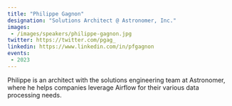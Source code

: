 ```yaml
---
title: "Philippe Gagnon"
designation: "Solutions Architect @ Astronomer, Inc."
images:
 - /images/speakers/philippe-gagnon.jpg
twitter: https://twitter.com/pgag_
linkedin: https://www.linkedin.com/in/pfgagnon
events:
 - 2023
---
```


Philippe is an architect with the solutions engineering team at Astronomer, where he helps companies leverage Airflow for their various data processing needs.